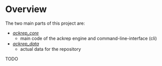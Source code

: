 # Overview

The two main parts of this project are:
- *[ackrep_core](https://github.com/cknoll/ackrep_core)*
    - main code of the ackrep engine and command-line-interface (cli)
- *[ackrep_data](https://github.com/cknoll/ackrep_data)*
    - actual data for the repository

TODO